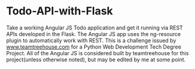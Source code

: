 # Todo-API-with-Flask
Take a working Angular JS Todo application and get it running via REST APIs developed in the Flask. The Angular JS app uses the ng-resource plugin to automatically work with REST. This is a challenge issued by www.teamtreehouse.com for a Python Web Development Tech Degree Project. All of the Angular JS is considered built by teamtreehouse for this project(unless otherwise noted), but may be edited by me at some point.
